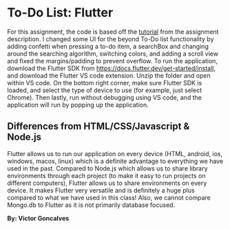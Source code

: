 # To-Do List: Flutter
For this assignment, the code is based off the [tutorial](https://www.youtube.com/watch?v=K4P5DZ9TRns) from the assignment description. I changed some UI for the beyond To-Do list functionality by adding confetti when pressing a to-do item, a searchBox and changing around the searching algorithm, switching colors, and adding a scroll view and fixed the margins/padding to prevent overflow. To run the application, download the Flutter SDK from https://docs.flutter.dev/get-started/install, and download the Flutter VS code extension. Unzip the folder and open within VS code. On the bottom right corner, make sure Flutter SDK is loaded, and select the type of device to use (for example, just select Chrome). Then lastly, run 
without debugging using VS code, and the application will run by popping up the application.

## Differences from HTML/CSS/Javascript & Node.js
Flutter allows us to run our application on every device (HTML, android, ios, windows, macos, linux) which is a definite advantage to everything we have used in the past. Compared to Node.js which allows us to share library environments through each project (to make it easy to run projects on different computers), Flutter allows us to share environments on every device. It makes Flutter very versatile and is definitely a huge plus compared to what we have used in this class! Also, we cannot compare Mongo.db to Flutter as it is not primarily database focused.

**By: Victor Goncalves**